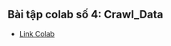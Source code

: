 ## Bài tập colab số 4: Crawl_Data
- [Link Colab](https://colab.research.google.com/drive/1m0-RdiHpXL6QCxabfMfKRmDq8gPjREaR?authuser=1#scrollTo=i4EuwlbpwuxA)

